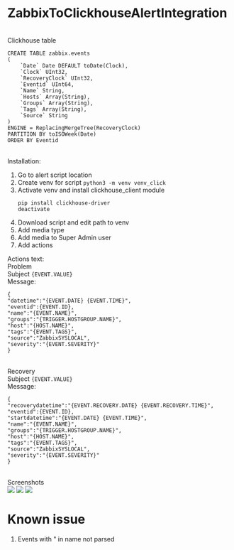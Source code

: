 # ZabbixToClickhouseAlertIntegration

<br>Clickhouse table
```
CREATE TABLE zabbix.events
(
    `Date` Date DEFAULT toDate(Clock), 
    `Clock` UInt32, 
    `RecoveryClock` UInt32, 
    `Eventid` UInt64, 
    `Name` String, 
    `Hosts` Array(String), 
    `Groups` Array(String), 
    `Tags` Array(String), 
    `Source` String
)
ENGINE = ReplacingMergeTree(RecoveryClock)
PARTITION BY toISOWeek(Date)
ORDER BY Eventid
```
<br>Installation:
1. Go to alert script location
1. Create venv for script
    ```python3 -m venv venv_click```
1. Activate venv and install clickhouse_client module
    ```source venv_click/bin/activate
    pip install clickhouse-driver
    deactivate
1. Download script and edit path to venv
1. Add media type
1. Add media to Super Admin user
1. Add actions

Actions text:
<br>Problem
<br>Subject
```{EVENT.VALUE}```
<br>Message:
```
{
"datetime":"{EVENT.DATE} {EVENT.TIME}",
"eventid":{EVENT.ID},
"name":"{EVENT.NAME}",
"groups":"{TRIGGER.HOSTGROUP.NAME}",
"host":"{HOST.NAME}",
"tags":"{EVENT.TAGS}",
"source":"ZabbixSYSLOCAL",
"severity":"{EVENT.SEVERITY}"
}
```
<br>Recovery
<br>Subject
```{EVENT.VALUE}```
<br>Message:
```
{
"recoverydatetime":"{EVENT.RECOVERY.DATE} {EVENT.RECOVERY.TIME}",
"eventid":{EVENT.ID},
"startdatetime":"{EVENT.DATE} {EVENT.TIME}",
"name":"{EVENT.NAME}",
"groups":"{TRIGGER.HOSTGROUP.NAME}",
"host":"{HOST.NAME}",
"tags":"{EVENT.TAGS}",
"source":"ZabbixSYSLOCAL",
"severity":"{EVENT.SEVERITY}"
}
```

<br>Screenshots<br>
<img src="https://i.imgur.com/XmBfgw6.png">
<img src="https://i.imgur.com/7aA1TSt.png">
<img src="https://i.imgur.com/tK0EHQk.png">

# Known issue
1. Events with " in name not parsed
